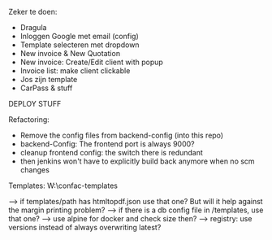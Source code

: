 Zeker te doen:
- Dragula
- Inloggen Google met email (config)
- Template selecteren met dropdown
- New invoice & New Quotation
- New invoice: Create/Edit client with popup
- Invoice list: make client clickable
- Jos zijn template
- CarPass & stuff


DEPLOY STUFF


Refactoring:  
- Remove the config files from backend-config (into this repo)
- backend-Config: The frontend port is always 9000?
- cleanup frontend config: the switch there is redundant
- then jenkins won't have to explicitly build back anymore when no scm changes


Templates: W:\confac-templates  

--> if templates/path has htmltopdf.json use that one? But will it help against the margin printing problem?
--> if there is a db config file in /templates, use that one?
--> use alpine for docker and check size then?
--> registry: use versions instead of always overwriting latest?


